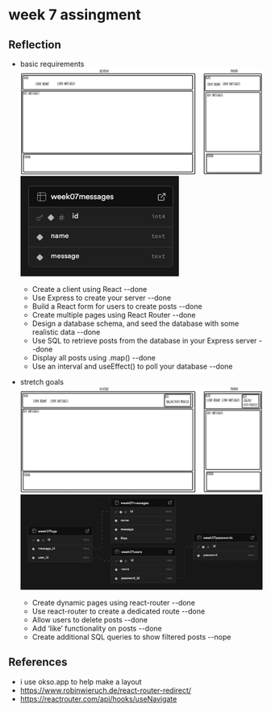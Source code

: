 # week 7 assingment

## Reflection

- basic requirements
  <img src="image-1.png" alt="phone & desktop"/>
  <img src="image-2.png" alt="DB"/>

  - Create a client using React --done
  - Use Express to create your server --done
  - Build a React form for users to create posts --done
  - Create multiple pages using React Router --done
  - Design a database schema, and seed the database with some realistic data --done
  - Use SQL to retrieve posts from the database in your Express server --done
  - Display all posts using .map() --done
  - Use an interval and useEffect() to poll your database --done

- stretch goals
  <img src="image-3.png" alt="phone & desktop"/>
  <img src="image-4.png" alt="DB"/>

  - Create dynamic pages using react-router --done
  - Use react-router to create a dedicated route --done
  - Allow users to delete posts --done
  - Add ‘like’ functionality on posts --done
  - Create additional SQL queries to show filtered posts --nope

## References

- i use okso.app to help make a layout
- https://www.robinwieruch.de/react-router-redirect/
- https://reactrouter.com/api/hooks/useNavigate
